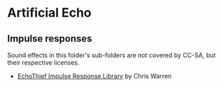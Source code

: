 # Artificial Echo

## Impulse responses

Sound effects in this folder's sub-folders are not covered by CC-SA, but their respective licenses.

- [EchoThief Impulse Response Library](http://www.echothief.com/downloads/) by Chris Warren
